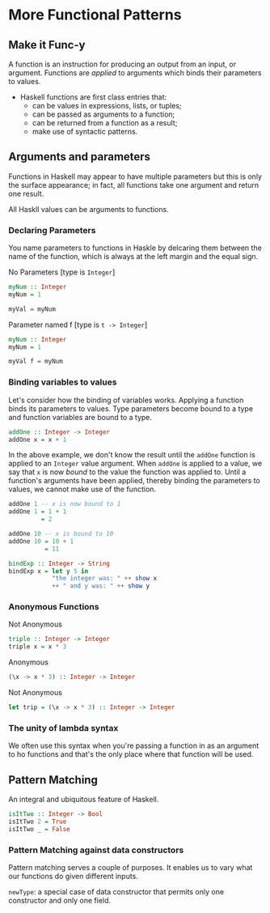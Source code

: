 # More Functional Patterns

## Make it Func-y

A function is an instruction for producing an output from an input, or argument.
Functions are _applied_ to arguments which binds their parameters to values.

- Haskell functions are first class entries that:
  - can be values in expressions, lists, or tuples;
  - can be passed as arguments to a function;
  - can be returned from a function as a result;
  - make use of syntactic patterns.

## Arguments and parameters

Functions in Haskell may appear to have multiple parameters but this is only the surface appearance; in fact, all functions take one argument and return one result.

All Haskll values can be arguments to functions.

### Declaring Parameters

You name parameters to functions in Haskle by delcaring them between the name of the function, which is always at the left margin and the equal sign.

No Parameters [type is `Integer`]
```Haskell
myNum :: Integer
myNum = 1

myVal = myNum
```

Parameter named f [type is `t -> Integer`]
```Haskell
myNum :: Integer
myNum = 1

myVal f = myNum
```

### Binding variables to values

Let's consider how the binding of variables works. Applying a function binds its parameters to values. Type parameters become bound to a type and function variables are bound to a type.

```Haskell
addOne :: Integer -> Integer
addOne x = x + 1
```

In the above example, we don't know the result until the `addOne` function is applied to an `Integer` value argument. When `addOne` is applied to a value, we say that `x` is now _bound_ to the value the function was applied to. Until a function's arguments have been applied, thereby binding the parameters to values, we cannot make use of the function.

```Haskell
addOne 1 -- x is now bound to 1
addOne 1 = 1 + 1
         = 2

addOne 10 -- x is bound to 10
addOne 10 = 10 + 1
          = 11

bindExp :: Integer -> String
bindExp x = let y 5 in
            "the integer was: " ++ show x
            ++ " and y was: " ++ show y
```

### Anonymous Functions

Not Anonymous
```Haskell
triple :: Integer -> Integer
triple x = x * 3
```

Anonymous
```Haskell
(\x -> x * 3) :: Integer -> Integer
```

Not Anonymous
```Haskell
let trip = (\x -> x * 3) :: Integer -> Integer
```

### The unity of lambda syntax
We often use this syntax when you're passing a function in as an argument to ho functions and that's the only place where that function will be used.

## Pattern Matching

An integral and ubiquitous feature of Haskell.

```Haskell
isItTwo :: Integer -> Bool
isItTwo 2 = True
isItTwo _ = False
```

### Pattern Matching against data constructors

Pattern matching serves a couple of purposes. It enables us to vary what our functions do given different inputs.

`newType`: a special case of data constructor that permits only one constructor and only one field.
